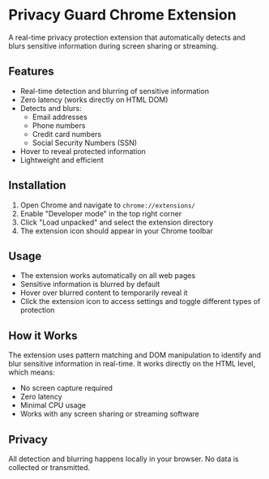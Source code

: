 # Privacy Guard Chrome Extension

A real-time privacy protection extension that automatically detects and blurs sensitive information during screen sharing or streaming.

## Features

- Real-time detection and blurring of sensitive information
- Zero latency (works directly on HTML DOM)
- Detects and blurs:
  - Email addresses
  - Phone numbers
  - Credit card numbers
  - Social Security Numbers (SSN)
- Hover to reveal protected information
- Lightweight and efficient

## Installation

1. Open Chrome and navigate to `chrome://extensions/`
2. Enable "Developer mode" in the top right corner
3. Click "Load unpacked" and select the extension directory
4. The extension icon should appear in your Chrome toolbar

## Usage

- The extension works automatically on all web pages
- Sensitive information is blurred by default
- Hover over blurred content to temporarily reveal it
- Click the extension icon to access settings and toggle different types of protection

## How it Works

The extension uses pattern matching and DOM manipulation to identify and blur sensitive information in real-time. It works directly on the HTML level, which means:
- No screen capture required
- Zero latency
- Minimal CPU usage
- Works with any screen sharing or streaming software

## Privacy

All detection and blurring happens locally in your browser. No data is collected or transmitted.
